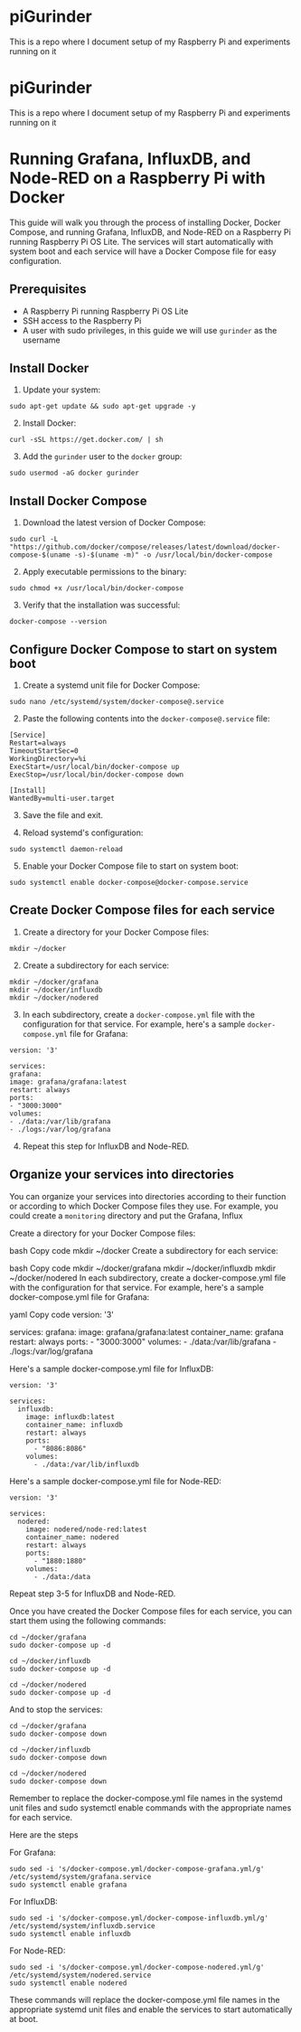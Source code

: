 # piGurinder
This is a repo where I document setup of my Raspberry Pi and experiments running on it

# piGurinder
This is a repo where I document setup of my Raspberry Pi and experiments running on it



# Running Grafana, InfluxDB, and Node-RED on a Raspberry Pi with Docker

This guide will walk you through the process of installing Docker, Docker Compose, and running Grafana, InfluxDB, and Node-RED on a Raspberry Pi running Raspberry Pi OS Lite. The services will start automatically with system boot and each service will have a Docker Compose file for easy configuration.

## Prerequisites

- A Raspberry Pi running Raspberry Pi OS Lite
- SSH access to the Raspberry Pi
- A user with sudo privileges, in this guide we will use `gurinder` as the username

## Install Docker

1. Update your system:
```   
sudo apt-get update && sudo apt-get upgrade -y
```

2. Install Docker:
```
curl -sSL https://get.docker.com/ | sh
```

3. Add the `gurinder` user to the `docker` group:
```
sudo usermod -aG docker gurinder
```

## Install Docker Compose

1. Download the latest version of Docker Compose:
```
sudo curl -L "https://github.com/docker/compose/releases/latest/download/docker-compose-$(uname -s)-$(uname -m)" -o /usr/local/bin/docker-compose
```

2. Apply executable permissions to the binary:
```
sudo chmod +x /usr/local/bin/docker-compose
```

3. Verify that the installation was successful:
```
docker-compose --version
```

## Configure Docker Compose to start on system boot

1. Create a systemd unit file for Docker Compose:
```
sudo nano /etc/systemd/system/docker-compose@.service
```


2. Paste the following contents into the `docker-compose@.service` file:
```
[Service]
Restart=always
TimeoutStartSec=0
WorkingDirectory=%i
ExecStart=/usr/local/bin/docker-compose up
ExecStop=/usr/local/bin/docker-compose down

[Install]
WantedBy=multi-user.target
```


3. Save the file and exit.

4. Reload systemd's configuration:
```
sudo systemctl daemon-reload
```

5. Enable your Docker Compose file to start on system boot:
```
sudo systemctl enable docker-compose@docker-compose.service
```

## Create Docker Compose files for each service

1. Create a directory for your Docker Compose files:
```
mkdir ~/docker
```

2. Create a subdirectory for each service:
```
mkdir ~/docker/grafana
mkdir ~/docker/influxdb
mkdir ~/docker/nodered
```

3. In each subdirectory, create a `docker-compose.yml` file with the configuration for that service. For example, here's a sample `docker-compose.yml` file for Grafana:
```
version: '3'

services:
grafana:
image: grafana/grafana:latest
restart: always
ports:
- "3000:3000"
volumes:
- ./data:/var/lib/grafana
- ./logs:/var/log/grafana
```

4. Repeat this step for InfluxDB and Node-RED.

## Organize your services into directories

You can organize your services into directories according to their function or according to which Docker Compose files they use. For example, you could create a `monitoring` directory and put the Grafana, Influx



Create a directory for your Docker Compose files:

bash
Copy code
mkdir ~/docker
Create a subdirectory for each service:

bash
Copy code
mkdir ~/docker/grafana
mkdir ~/docker/influxdb
mkdir ~/docker/nodered
In each subdirectory, create a docker-compose.yml file with the configuration for that service. For example, here's a sample docker-compose.yml file for Grafana:

yaml
Copy code
version: '3'

services:
  grafana:
    image: grafana/grafana:latest
    container_name: grafana
    restart: always
    ports:
      - "3000:3000"
    volumes:
      - ./data:/var/lib/grafana
      - ./logs:/var/log/grafana

Here's a sample docker-compose.yml file for InfluxDB:
```
version: '3'

services:
  influxdb:
    image: influxdb:latest
    container_name: influxdb
    restart: always
    ports:
      - "8086:8086"
    volumes:
      - ./data:/var/lib/influxdb

```

Here's a sample docker-compose.yml file for Node-RED:
```
version: '3'

services:
  nodered:
    image: nodered/node-red:latest
    container_name: nodered
    restart: always
    ports:
      - "1880:1880"
    volumes:
      - ./data:/data
```

Repeat step 3-5 for InfluxDB and Node-RED.

Once you have created the Docker Compose files for each service, you can start them using the following commands:

```
cd ~/docker/grafana
sudo docker-compose up -d
```
```
cd ~/docker/influxdb
sudo docker-compose up -d
```
```
cd ~/docker/nodered
sudo docker-compose up -d
```

And to stop the services:

```
cd ~/docker/grafana
sudo docker-compose down
```
```
cd ~/docker/influxdb
sudo docker-compose down
```
```
cd ~/docker/nodered
sudo docker-compose down
```
Remember to replace the docker-compose.yml file names in the systemd unit files and sudo systemctl enable commands with the appropriate names for each service.

Here are the steps

For Grafana:
```
sudo sed -i 's/docker-compose.yml/docker-compose-grafana.yml/g' /etc/systemd/system/grafana.service
sudo systemctl enable grafana
```
For InfluxDB:
```
sudo sed -i 's/docker-compose.yml/docker-compose-influxdb.yml/g' /etc/systemd/system/influxdb.service
sudo systemctl enable influxdb
```

For Node-RED:
```
sudo sed -i 's/docker-compose.yml/docker-compose-nodered.yml/g' /etc/systemd/system/nodered.service
sudo systemctl enable nodered
```

These commands will replace the docker-compose.yml file names in the appropriate systemd unit files and enable the services to start automatically at boot.
